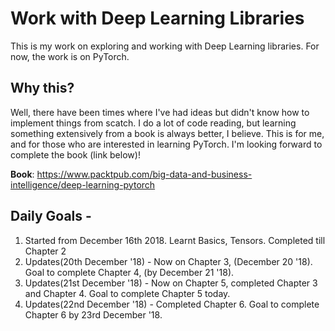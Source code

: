 # Work with Deep Learning Libraries

This is my work on exploring and working with Deep Learning libraries. For now,
the work is on PyTorch.

## Why this?

Well, there have been times where I've had ideas but didn't know how to implement things from scatch. I do a lot of code reading, but learning something extensively from a book is always better, I believe. This is for me, and for those who are interested in learning PyTorch. I'm looking forward to complete the book (link below)!

**Book**: https://www.packtpub.com/big-data-and-business-intelligence/deep-learning-pytorch

## Daily Goals -

1. Started from December 16th 2018. Learnt Basics, Tensors. Completed till Chapter 2
2. Updates(20th December '18) - Now on Chapter 3, (December 20 '18). Goal to complete Chapter 4, (by December 21 '18).
3. Updates(21st December '18) - Now on Chapter 5, completed Chapter 3 and Chapter 4. Goal to complete Chapter 5 today.
4. Updates(22nd December '18) - Completed Chapter 6. Goal to complete Chapter 6 by 23rd December '18.
